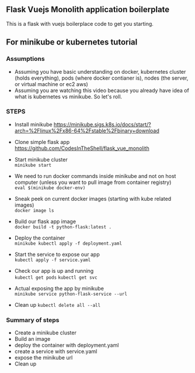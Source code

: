 
## Flask Vuejs Monolith application boilerplate
This is a flask with vuejs boilerplace code to get you starting.

## For minikube or kubernetes tutorial

### Assumptions
- Assuming you have basic understanding on docker, kubernetes cluster (holds everything), pods (where docker contianer is), nodes (the server, or virtual machine or ec2 aws)
- Assuming you are watching this video because you already have idea of what is kubernetes vs minikube. So let's roll.


### STEPS

- Install minikube https://minikube.sigs.k8s.io/docs/start/?arch=%2Flinux%2Fx86-64%2Fstable%2Fbinary+download
- Clone simple flask app https://github.com/CodesInTheShell/flask_vue_monolith


- Start minikube cluster <br>
  `minikube start`

- We need to run docker commands inside minikube and not on host computer (unless you want to pull image from container registry)<br>
  `eval $(minikube docker-env)`

- Sneak peek on current docker images (starting with kube related images)<br>
`docker image ls`

- Build our flask app image<br>
`docker build -t python-flask:latest .`

- Deploy the container<br>
`minikube kubectl apply -f deployment.yaml`

- Start the service to expose our app<br>
`kubectl apply -f service.yaml`

- Check our app is up and running<br>
`kubectl get pods`
`kubectl get svc`

- Actual exposing the app by minikube<br>
`minikube service python-flask-service --url`

- Clean up
`kubectl delete all --all`


### Summary of steps
- Create a minikube cluster
- Build an image
- deploy the container with deployment.yaml
- create a service with service.yaml
- expose the minikube url
- Clean up
